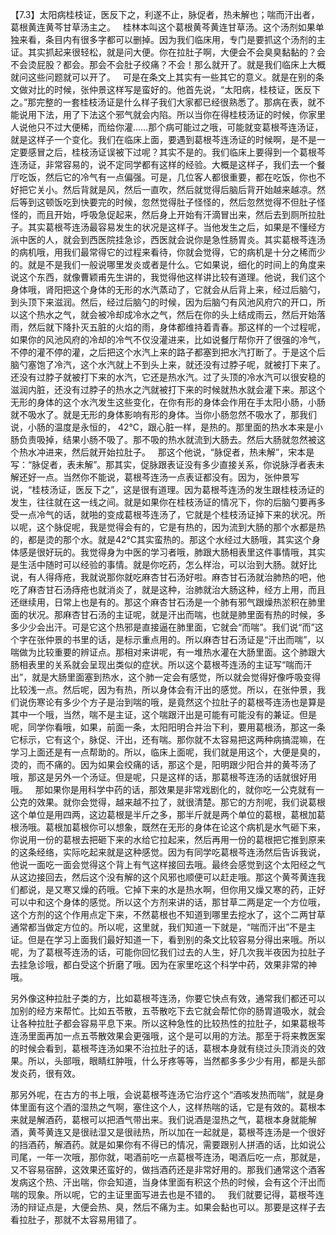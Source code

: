 【7.3】太阳病桂枝证，医反下之，利遂不止，脉促者，热未解也；喘而汗出者，葛根黄连黄芩甘草汤主之。
 
桂林本叫这个葛根黄芩黄连甘草汤。这个汤剂如果单独来看，条目内有很多字都可以删掉。因为我们临床用，专门是要抓这个汤剂的主证。其实抓起来很轻松，就是问大便。你在拉肚子啊，大便会不会臭臭黏黏的？会不会烫屁股？都会。那会不会肚子绞痛？不会！那么就开了。就是我们临床上大概就问这些问题就可以开了。
 
可是在条文上其实有一些其它的意义。就是在别的条文做对比的时候，张仲景这样写是蛮好的。他首先说，“太阳病，桂枝证，医反下之。”那完整的一套桂枝汤证是什么样子我们大家都已经很熟悉了。那病在表，就不能说用下法，用了下法这个邪气就会内陷。所以当你在得桂枝汤证的时候，你家里人说他只不过大便稀，而给你灌……那个病可能过之哦，可能就变葛根芩连汤证，就是这样子一个变化。我们在临床上面，要遇到葛根芩连汤证的时候啊，是不是一定要感冒之后，桂枝汤证误被下过呢？其实不是的。我们临床上要得到一个葛根芩连汤证，非常容易的，说不定同学都有这样的经验。大概是这样子，我们去一个餐厅吃饭，然后它的冷气有一点偏强。可是，几位客人都很重要，都在吃饭，你也不好把它关小。然后背就是风，然后一直吹，然后就觉得后脑后背开始越来越凉。然后等到这顿饭吃到快要完的时候，忽然觉得肚子怪怪的，然后忽然觉得不但肚子怪怪的，而且开始，呼吸急促起来，然后身上开始有汗滴冒出来，然后去到厕所拉肚子。其实葛根芩连汤最容易发生的状况是这样子。当他发生之后，如果是不懂经方派中医的人，就会到西医院挂急诊，西医就会说你是急性肠胃炎。其实葛根芩连汤的病机哦，用我们最常得它的过程来看待，你就会觉得，它的病机是十分之稀而少的。就是不是我们一般说哪里发炎或者是什么。它如果说，细化的时间上的角度来说这个东西，就像曹颖甫先生讲的，我觉得他这样讲比较有道理。他说，我们这个身体哦，肾阳把这个身体的无形的水汽蒸动了，它就会从后背上来，经过后脑勺，到头顶下来滋润。然后，经过后脑勺的时候，因为后脑勺有风池风府穴的开口，所以这个热水之气，就会被冷却成冷水之气，然后在你的头上结成雨云，然后开始落雨，然后就下降扑灭五脏的火焰的雨，身体都维持着青春。那这样的一个过程呢，如果你的风池风府的冷却的冷气不仅没灌进来，比如说餐厅帮你开了很强的冷气，不停的灌不停的灌，之后把这个水汽上来的路子都塞到把水汽打断了。于是这个后脑勺塞饱了冷汽，这个水汽就上不到头上来，就还没有过脖子呢，就被打下来了。还没有过脖子就被打下来的水汽，它还是热水汽。过了头顶的冷水汽可以很安稳的滋润内脏，还没有过脖子的热水之汽就被打下来的时候就热水就会灌下来。那这个无形的身体的这个水汽发生这些变化，在你有形的身体会作用在手太阳小肠，小肠就不吸水了。就是无形的身体影响有形的身体。当你小肠忽然不吸水了，那我们说，小肠的温度是永恒的， 42℃，跟心脏一样，是热的。那里面的热水本来是小肠负责吸掉，结果小肠不吸了。那不吸的热水就流到大肠去。然后大肠就忽然被这个热水冲进来，然后就开始拉肚子。
 
那这个他说，“脉促者，热未解”，宋本是写：“脉促者，表未解”。那其实，促脉跟表证没有多少直接关系，你说脉浮者表未解还好一点。当然你不能说，葛根芩连汤一点表证都没有。因为，张仲景写说，“桂枝汤证，医反下之”，这是很有道理。因为葛根芩连汤的发生跟桂枝汤证的发生，往往就在这一线之间。就是如果你在桂枝汤证的情况下，你的后脑勺要再多受一点冷气的话，就啪的变成葛根芩连汤了，它就是个桂枝汤证掉下来的状况。所以呢，这个脉促呢，我是觉得会有的，它是有热的，因为流到大肠的那个水都是热的，都是烫的那个水。就是42℃其实蛮热的。那这个水经过大肠哦，其实这个身体感是很好玩的。我觉得身为中医的学习者哦，肺跟大肠相表里这件事情哦，其实是生活中随时可以经验的事情。就是你吃药，怎么样治，可以治到大肠。就好比说，有人得痔疮，我就说那你就吃麻杏甘石汤好啦。麻杏甘石汤就治肺热的吧，他吃了麻杏甘石汤痔疮也就消炎了，就是这种，治肺就治大肠这种，经方上用，而且还继续用，日常上也是有的。那这个麻杏甘石汤是一个肺有邪气跟燥热淤积在肺里面的状况。那麻杏甘石汤的主证呢，就是汗出而喘，也就是肺里面有热的时候，多多少少会出汗。可是它这个热邪是直接逼在肺里面，它就会“而喘”。我们说“而”这个字在张仲景的书里的话，是标示重点用的。所以麻杏甘石汤证是“汗出而喘”，以喘做为比较重要的辨证点。那相对来讲呢，有一堆热水灌在大肠里面。这个肺跟大肠相表里的关系就会呈现出类似的症状。所以这个葛根芩连汤的主证写“喘而汗出”，就是大肠里面塞到热水，这个肺一定会有感觉，所以就会觉得好像呼吸变得比较浅一点。然后呢，因为有热，所以身体会有汗出的感觉。所以，在张仲景，我们说伤寒论有多少个方子是治到喘的哦，是竟然这个拉肚子的葛根芩连汤也是算是其中一个哦，当然，喘不是主证，这个喘跟汗出是可能有可能没有的兼证。但是呢，同学你看哦，如果，前面一条，太阳阳明合并治下利，要用葛根汤，那这一条它标示，它有这个，脉促、汗出，还有喘。那你就不太容易把这两种病搞混嘛，在学习上面还是有一点帮助的。所以，临床上面呢，我们就是用这个，大便是臭的，烫的，而不痛的。因为如果会绞痛的话，那这个是，阳明跟少阳合并的黄芩汤了哦，那这是另外一个汤证。但是呢，只是这样的话，那葛根芩连汤的话就很好用哦。
 
那如果你是用科学中药的话，那效果是非常戏剧化的，就你吃一公克就有一公克的效果。就你会觉得，越来越不拉了，就很清楚。那它的方剂呢，我们说葛根这个单位是用四两，这边葛根是半斤之多，那半斤就是两个单位的葛根，葛根加葛根汤哦。葛根加葛根你可以想象，既然在无形的身体在论这个病机是水气砸下来，你说用一份的葛根去把砸下来的水给它拉起来，然后再用一份的葛根把它推到原来的这条经络，实际吃起来就是这种感觉。因为有同学吃葛根芩连汤然后告诉我说，他说一面吃一面会觉得这个背上有气这样接回去哦。最终会感觉到这个太阳经之气从这边接回去，然后这个没有解的这个风邪也顺便可以赶走哦。那这个黄芩黄连我们都说，是又寒又燥的药哦。它掉下来的水是热水啊，但你用又燥又寒的药，正好可以中和这个身体的感觉。所以这个方剂来讲的话，那甘草二两是定一个方位哦，这个方剂的这个作用点定下来，不然葛根也不知道到哪里去挖水了，这个二两甘草通常都当做定方位的。所以呢，这里就，我们知道一下就是，“喘而汗出”不是主证。但是在学习上面我们最好知道一下，看到别的条文比较容易分得出来哦。所以呢，为了葛根芩连汤的话，可能你回忆我们过去的人生，好几次我半夜因为拉肚子去挂急诊哦，都白受这个折磨了哦。因为在家里吃这个科学中药，效果非常的神哦。

另外像这种拉肚子类的方，比如葛根芩连汤，你要它快点有效，通常我们都还可以加别的经方来帮忙。比如五苓散，五苓散吃下去它就会帮忙你的肠胃道吸水，就会让各种拉肚子都会容易平息下来。所以这种急性的比较热性的拉肚子，如果葛根芩连汤里面再加一点五苓散效果会更强哦，这个是可以用的方法。那至于将来教医案的时候会看到，葛根芩连汤如果不治拉肚子的话，葛根本身就有绕过头顶消炎的效果。所以，头部哦，眼睛红肿哦，什么牙疼等等，当然都多多少少有用，都是头部发炎药，很有效。

那另外呢，在古方的书上哦，会说葛根芩连汤它治疗这个“酒咳发热而喘”，就是身体里面有这个酒的湿热之气啊，塞住这个人，这样热喘的话，它是有效的。葛根本来就是解酒药，葛根可以把酒气带出来。我们说酒是湿热之气，葛根本身就能解酒，黄芩黄连又是很祛湿又是很祛热，所以加在一起就是，葛根芩连汤是一个很好的挡酒药，解酒药。就是如果你有不得已的情况，需要跟别人拼酒的话，比如说公司尾，一年一次哦，那你就，喝酒前吃一点葛根芩连汤，喝酒后吃一点，那就是，又不容易宿醉，这效果还蛮好的，做挡酒药还是非常好用的。那我们通常这个酒客发病这个热、汗出喘，你会知道，当身体里面有积这个热的时候，会有这个汗出而喘的现象。所以呢，它的主证里面写进去也是不错的。
 
我们就要记得，葛根芩连汤的辩证点是，大便会热、臭，然后不痛为主。如果会黏也可以。那要是这样子去看拉肚子，那就不太容易用错了。
